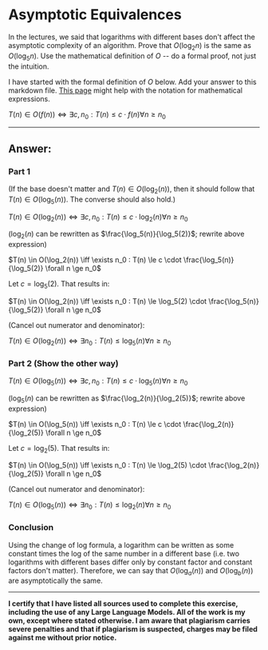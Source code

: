 # Asymptotic Equivalences

In the lectures, we said that logarithms with different bases don't affect the
asymptotic complexity of an algorithm. Prove that $O(\log_{2} n)$ is the same as
$O(\log_{5} n)$. Use the mathematical definition of $O$ -- do a formal proof,
not just the intuition.

I have started with the formal definition of $O$ below. Add your answer to this
markdown file. [This
page](https://docs.github.com/en/get-started/writing-on-github/working-with-advanced-formatting/writing-mathematical-expressions)
might help with the notation for mathematical expressions.

$T(n) \in O(f(n)) \iff \exists c, n_0: T(n) \leq c \cdot f(n) \forall n \geq n_0$

---

## Answer:

### Part 1
(If the base doesn't matter and $T(n) \in O(\log_2(n))$, then it should follow that $T(n) \in O(\log_5(n))$. The converse should also hold.)

$T(n) \in O(\log_2(n)) \iff \exists c, n_0 : T(n) \le c \cdot \log_2(n) \forall n \ge n_0$

($\log_2(n)$ can be rewritten as $\frac{\log_5(n)}{\log_5(2)}$; rewrite above expression)

$T(n) \in O(\log_2(n)) \iff \exists n_0 : T(n) \le c \cdot \frac{\log_5(n)}{\log_5(2)} \forall n \ge n_0$

Let $c = \log_5(2)$. That results in:

$T(n) \in O(\log_2(n)) \iff \exists n_0 : T(n) \le \log_5(2) \cdot \frac{\log_5(n)}{\log_5(2)} \forall n \ge n_0$

(Cancel out numerator and denominator):

$T(n) \in O(\log_2(n)) \iff \exists n_0 : T(n) \le \log_5(n) \forall n \ge n_0$

### Part 2 (Show the other way)

$T(n) \in O(\log_5(n)) \iff \exists c, n_0 : T(n) \le c \cdot \log_5(n) \forall n \ge n_0$

($\log_5(n)$ can be rewritten as $\frac{\log_2(n)}{\log_2(5)}$; rewrite above expression)

$T(n) \in O(\log_5(n)) \iff \exists n_0 : T(n) \le c \cdot \frac{\log_2(n)}{\log_2(5)} \forall n \ge n_0$

Let $c = \log_2(5)$. That results in:

$T(n) \in O(\log_5(n)) \iff \exists n_0 : T(n) \le \log_2(5) \cdot \frac{\log_2(n)}{\log_2(5)} \forall n \ge n_0$

(Cancel out numerator and denominator):

$T(n) \in O(\log_5(n)) \iff \exists n_0 : T(n) \le \log_2(n) \forall n \ge n_0$

### Conclusion

Using the change of log formula, a logarithm can be written as some constant times the log of the same number in a different base (i.e. two logarithms with different bases differ only by constant factor and constant factors don't matter). Therefore, we can say that $O(\log_a(n))$ and $O(\log_b(n))$ are asymptotically the same.

---

**I certify that I have listed all sources used to complete this exercise, including the use of any Large Language Models. All of the work is my own, except where stated otherwise. I am aware that plagiarism carries severe penalties and that if plagiarism is suspected, charges may be filed against me without prior notice.**